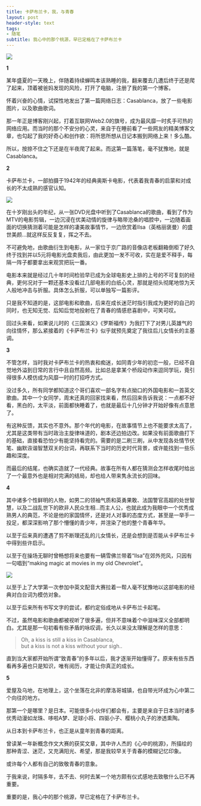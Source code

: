 ```yaml
---
title: 卡萨布兰卡，我，与青春
layout: post
header-style: text
tags: 
- 随笔
subtitle: 我心中的那个桃源，早已定格在了卡萨布兰卡
---
```


![](https://img.liwuqiong.com/202311/202311171630290.webp)

**1**

某年盛夏的一天晚上，伴随着持续蝉鸣本该熟睡的我，翻来覆去几遭后终于还是爬了起来，顶着被爸妈发现的风险，打开了电脑，注册了我的第一个博客。

怀着兴奋的心情，试探性地发出了第一篇网络日志：Casablanca，放了一些电影图片，以及歌曲歌词。

那一年正是博客刚兴起，打着互联网Web2.0的旗号，成为最风靡一时炙手可热的网络应用。而当时的那个不安分的心灵，来自于在睡前看了一些网友的精美博客文章，也勾起了我的好奇心和创作欲：将所思所想从日记本搬到网络上来！多么酷。

所以，按捺不住之下还是在半夜爬了起来。而这第一篇落笔，毫不犹豫地，就是Casablanca。 

**2**

卡萨布兰卡，一部拍摄于1942年的经典奥斯卡电影，代表着我青春的启蒙和对成长的不太成熟的感官认知。  

![](https://img.liwuqiong.com/202311/202311171633334.webp)

在十岁刚出头的年纪，从一张DVD光盘中听到了Casablanca的歌曲，看到了作为MTV的电影剪辑，一边沉浸在优美动情的旋律与略带沧桑的唱腔中，一边随着画面的切换猜测着可能是怎样的凄美故事情节，一边欣赏着Ilsa（英格丽褒曼）的盛世美颜...就这样反反复复，挥之不去。  

不可避免地，由歌曲衍生到电影，从一家位于京广路的音像店老板翻箱倒柜了好久终于找到并以5元将电影光盘卖我后，由此更加一发不可收，实在是爱不释手，每隔一阵子都要拿出来观赏把玩一番。

电影本来就是经过几十年时间检验早已成为全球电影史上排的上号的不可复刻的经典，更何况对于一颗还基本没看过几部电影的白纸心灵，那就是彻头彻尾地惊为天人般地冲击与折服。具体怎么折服，可以单独写一篇影评。

只是我不知道的是，这部电影和歌曲，后来在成长迷茫时指引我成为更好的自己的同时，也无知无觉、后知后觉地投射在了青春的情感悲喜剧中，可笑可叹。

回过头来看，如果说儿时的《三国演义》《罗斯福传》为我打下了对男儿英雄气的向往情怀，那么紧接着的《卡萨布兰卡》似乎就预先奠定了我往后儿女情长的主基调。

**3**

不管怎样，当时我对卡萨布兰卡的热衷和痴迷，如同青少年的初恋一般，已经不自觉地外溢到日常的言行中且自然高频。比如总是拿某个桥段动作来逗同学玩，竟引得很多人模仿成为风靡一时的打招呼方式。

没过多久，所有同学都知道这个哥们喜欢一部名字有点拗口的外国电影和一首英文歌曲。其中一个女同学，周末还真的回家找来看，然后回来告诉我说：一点都不好看，黑白的，太平淡，前面都快睡着了，也就是最后十几分钟才开始好像有点意思了。

有这种反馈，其实也不意外。那个年代的电影，在故事情节上也不能要求太高了，尤其是这类带有当时政治主旋律味道的，剧本还边拍边改。如果没有前面歌曲打下的基础，直接看恐怕少有能坚持看完的。需要的是二刷三刷，从中发现各处情节伏笔、幽默诙谐智慧双关的台词，再联系下当时的历史时代背景，或许能找到一些乐趣和深度。

而最后的结尾，也确实造就了一代经典。故事在所有人都在猜测会怎样收尾时给出了一个最意外也是相对完满的结局，却也给人带来隽永流长的回味。

**4**

其中诸多个性鲜明的人物，如男二的领袖气质和英勇果敢、法国警官高超的处世智慧，以及二战乱世下的欧非人民众生相...而主人公，也就此成为我眼中一个优秀成熟男人的典范，不论是他的家国情怀，还是对人对事的态度方式，甚至是一举手一投足，都深深影响了那个懵懂的青少年，并渲染了他的整个青春年华。

以至于后来真的遭遇了剪不断理还乱的儿女情长，还是会想到是否能从卡萨布兰卡中得到些许启示。

以至于在操场无聊时曾畅想将来也要有一辆雪佛兰带着“Ilsa”在郊外兜风，只因有一句唱到“making magic at movies in my old Chevrolet”。

![](https://img.liwuqiong.com/202311/202311171633244.webp)

以至于上了大学第一次参加中英文配音大赛拉着一帮人毫不犹豫地以这部电影的经典对白台词为模仿对象。

以至于后来所有书写文字的尝试，都约定俗成地从卡萨布兰卡起笔。  

不过，虽然电影和歌曲都被视听了很多遍，但并不意味着个中滋味深义全部都明白。尤其是那一句初看有些矛盾的咏叹调，长久以来没太理解是怎样的意思：

> Oh, a kiss is still a kiss in Casablanca,  but a kiss is not a kiss without your sigh..

直到当大家都开始所谓“致青春”的多年以后，我才逐渐开始懂得了。原来有些东西看再多遍也只是知识，唯有阅历，才能让你真正的成长。

**5**  

爱屋及乌地，在地理上，这个坐落在北非的摩洛哥城镇，也自带光环成为心中第二个向往的地方。

那第一个是哪里？是日本。可能很多小伙伴们都会有，主要是来自于日本当时诸多优秀动漫如龙珠、哆啦A梦、足球小将、四驱小子、樱桃小丸子的渗透熏陶。

从日本到卡萨布兰卡，也正是从童年到青春的距离。

曾读某一年新概念作文大赛的获奖文章，其中许人杰的《心中的桃源》，所描绘的那种青涩、迷茫，又充满阳光、希望，那是我较早关于青春的模糊记忆印象。

或许每个人都有自己的致敬青春的意象。

于我来说，时隔多年，去不去、何时去某一个地方颇有仪式感地去致敬什么已不再重要。

重要的是，我心中的那个桃源，早已定格在了卡萨布兰卡。